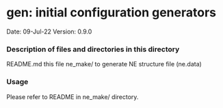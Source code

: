 # gen: initial configuration generators

Date:               09-Jul-22
Version:            0.9.0

### Description of files and directories in this directory
README.md           this file
ne_make/            to generate NE structure file (ne.data)

### Usage
Please refer to README in ne_make/ directory.
